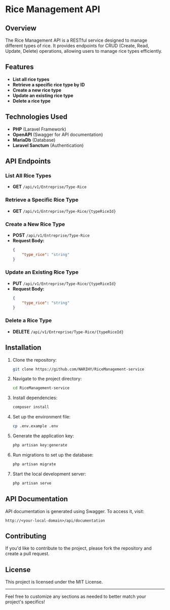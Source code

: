 # Rice Management API

## Overview

The Rice Management API is a RESTful service designed to manage different types of rice. It provides endpoints for CRUD (Create, Read, Update, Delete) operations, allowing users to manage rice types efficiently.

## Features

- **List all rice types**
- **Retrieve a specific rice type by ID**
- **Create a new rice type**
- **Update an existing rice type**
- **Delete a rice type**

## Technologies Used

- **PHP** (Laravel Framework)
- **OpenAPI** (Swagger for API documentation)
- **MariaDb** (Database)
- **Laravel Sanctum** (Authentication)

## API Endpoints

### List All Rice Types

- **GET** `/api/v1/Entreprise/Type-Rice`

### Retrieve a Specific Rice Type

- **GET** `/api/v1/Entreprise/Type-Rice/{typeRiceId}`

### Create a New Rice Type

- **POST** `/api/v1/Entreprise/Type-Rice`
- **Request Body:**
  ```json
  {
      "type_rice": "string"
  }
  ```

### Update an Existing Rice Type

- **PUT** `/api/v1/Entreprise/Type-Rice/{typeRiceId}`
- **Request Body:**
  ```json
  {
      "type_rice": "string"
  }
  ```

### Delete a Rice Type

- **DELETE** `/api/v1/Entreprise/Type-Rice/{typeRiceId}`

## Installation

1. Clone the repository:
   ```bash
   git clone https://github.com/NARIHY/RiceManagement-service
   ```

2. Navigate to the project directory:
   ```bash
   cd RiceManagement-service
   ```

3. Install dependencies:
   ```bash
   composer install
   ```

4. Set up the environment file:
   ```bash
   cp .env.example .env
   ```

5. Generate the application key:
   ```bash
   php artisan key:generate
   ```

6. Run migrations to set up the database:
   ```bash
   php artisan migrate
   ```

7. Start the local development server:
   ```bash
   php artisan serve
   ```



## API Documentation

API documentation is generated using Swagger. To access it, visit:
```
http://<your-local-domain>/api/documentation
```

## Contributing

If you'd like to contribute to the project, please fork the repository and create a pull request.

## License

This project is licensed under the MIT License.

---

Feel free to customize any sections as needed to better match your project's specifics!
